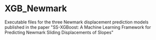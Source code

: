 # XGB_Newmark
Executable files for the three Newmark displacement prediction models published in the paper "SS-XGBoost: A Machine Learning Framework for Predicting Newmark Sliding Displacements of Slopes"

